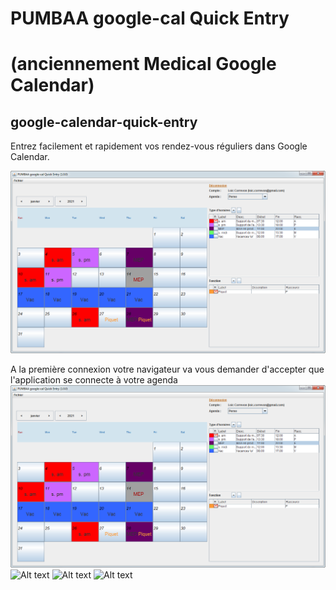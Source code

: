# PUMBAA google-cal Quick Entry
# (anciennement Medical Google Calendar)
## google-calendar-quick-entry

Entrez facilement et rapidement vos rendez-vous réguliers dans Google Calendar.

![Alt text](./screenshots/screenshot_01.png?raw=true "GUI 1")

A la première connexion votre navigateur va vous demander d'accepter que l'application se connecte à votre agenda
![Alt text](./screenshots/screenshot_01.png?raw=true "1st connect 01")
![Alt text](./screenshots/screenshot_02.png?raw=true "1st connect 02")
![Alt text](./screenshots/screenshot_03.png?raw=true "1st connect 03")
![Alt text](./screenshots/screenshot_04.png?raw=true "1st connect 04")

